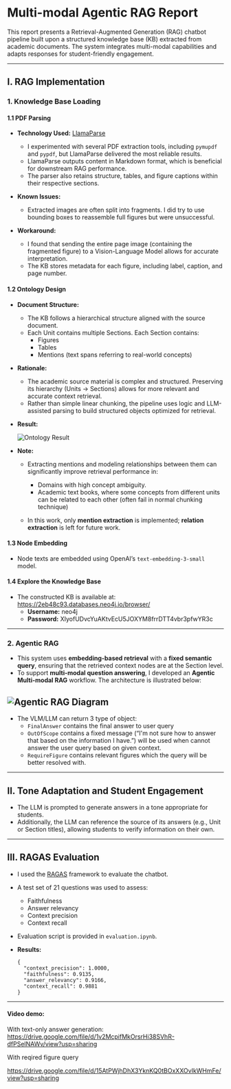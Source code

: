 # Multi-modal Agentic RAG Report

This report presents a Retrieval-Augmented Generation (RAG) chatbot pipeline built upon a structured knowledge base (KB) extracted from academic documents. The system integrates multi-modal capabilities and adapts responses for student-friendly engagement.

---

## I. RAG Implementation

### 1. Knowledge Base Loading

#### 1.1 PDF Parsing

- **Technology Used:** [LlamaParse](https://www.llamaindex.ai/llamaparse)  
  - I experimented with several PDF extraction tools, including `pymupdf` and `pypdf`, but LlamaParse delivered the most reliable results.  
  - LlamaParse outputs content in Markdown format, which is beneficial for downstream RAG performance.  
  - The parser also retains structure, tables, and figure captions within their respective sections.

- **Known Issues:**  
  - Extracted images are often split into fragments. I did try to use bounding boxes to reassemble full figures but were unsuccessful.  

- **Workaround:**  
  - I found that sending the entire page image (containing the fragmented figure) to a Vision-Language Model allows for accurate interpretation.  
  - The KB stores metadata for each figure, including label, caption, and page number.

#### 1.2 Ontology Design

- **Document Structure:**  
  - The KB follows a hierarchical structure aligned with the source document.  
  - Each Unit contains multiple Sections. Each Section contains:
    - Figures
    - Tables
    - Mentions (text spans referring to real-world concepts)

- **Rationale:**  
  - The academic source material is complex and structured. Preserving its hierarchy (Units → Sections) allows for more relevant and accurate context retrieval.  
  - Rather than simple linear chunking, the pipeline uses logic and LLM-assisted parsing to build structured objects optimized for retrieval.

- **Result:**

  ![Ontology Result](https://github.com/user-attachments/assets/e821ea1c-6055-46b9-a354-57face5b58d4)

- **Note:**  
  - Extracting mentions and modeling relationships between them can significantly improve retrieval performance in:
    + Domains with high concept ambiguity.
    + Academic text books, where some concepts from different units can be related to each other (often fail in normal chunking technique)
        
  - In this work, only **mention extraction** is implemented; **relation extraction** is left for future work.

#### 1.3 Node Embedding

- Node texts are embedded using OpenAI’s `text-embedding-3-small` model.

#### 1.4 Explore the Knowledge Base

- The constructed KB is available at:  
  https://2eb48c93.databases.neo4j.io/browser/  
  - **Username:** neo4j  
  - **Password:** XIyofUDvcYuAKtvEcU5JOXYM8frrDTT4vbr3pfwYR3c

---

### 2. Agentic RAG

- This system uses **embedding-based retrieval** with a **fixed semantic query**, ensuring that the retrieved context nodes are at the Section level.
- To support **multi-modal question answering**, I developed an **Agentic Multi-modal RAG** workflow. The architecture is illustrated below:

![Agentic RAG Diagram](https://github.com/user-attachments/assets/9f1dba0b-aa60-40e0-81f4-5763ddfe22f1)
- 
- The VLM/LLM can return 3 type of object:
  - `FinalAnswer` contains the final answer to user query
  - `OutOfScope` contains a fixed message (“I'm not sure how to answer that based on the information I have.”) will be used when cannot answer the user query based on given context. 
  - `RequireFigure` contains relevant figures which the query will be better resolved with. 
---

## II. Tone Adaptation and Student Engagement

- The LLM is prompted to generate answers in a tone appropriate for students.  
- Additionally, the LLM can reference the source of its answers (e.g., Unit or Section titles), allowing students to verify information on their own.

---

## III. RAGAS Evaluation

- I used the [RAGAS](https://github.com/explodinggradients/ragas) framework to evaluate the chatbot.  
- A test set of 21 questions was used to assess:
  - Faithfulness
  - Answer relevancy
  - Context precision
  - Context recall

- Evaluation script is provided in `evaluation.ipynb`.

- **Results:**

  ```
  {
    "context_precision": 1.0000,
    "faithfulness": 0.9135,
    "answer_relevancy": 0.9166,
    "context_recall": 0.9881
  }
  ```

---

#### Video demo:

With text-only answer generation:
https://drive.google.com/file/d/1v2McpifMkOrsrHi38SVhR-dfPSelNAWv/view?usp=sharing

With reqired figure query

https://drive.google.com/file/d/15AtPWjhDhX3YknKQ0tBOxXXOvIkWHmFe/view?usp=sharing 
